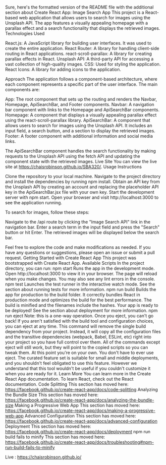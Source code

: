 Sure, here's the formatted version of the README file with the additional section about Create React App:
Image Search App
This project is a React-based web application that allows users to search for images using the Unsplash API. The app features a visually appealing homepage with a parallax effect and a search functionality that displays the retrieved images.
Technologies Used

React.js: A JavaScript library for building user interfaces. It was used to create the entire application.
React Router: A library for handling client-side routing in React applications.
react-scroll-parallax: A library for creating parallax effects in React.
Unsplash API: A third-party API for accessing a vast collection of high-quality images.
CSS: Used for styling the application.
React Icons: A library for adding icons to the application.

Approach
The application follows a component-based architecture, where each component represents a specific part of the user interface. The main components are:

App: The root component that sets up the routing and renders the Navbar, Homepage, ApiSearchBar, and Footer components.
Navbar: A navigation bar component with links to the Homepage and ApiSearchBar components.
Homepage: A component that displays a visually appealing parallax effect using the react-scroll-parallax library.
ApiSearchBar: A component that allows users to search for images using the Unsplash API. It includes an input field, a search button, and a section to display the retrieved images.
Footer: A footer component with additional information and social media links.

The ApiSearchBar component handles the search functionality by making requests to the Unsplash API using the fetch API and updating the component state with the retrieved images.
Live Site
You can view the live site at https://chaisrobinson.github.io/SBA320/.
Usage Instructions

Clone the repository to your local machine.
Navigate to the project directory and install the dependencies by running npm install.
Obtain an API key from the Unsplash API by creating an account and replacing the placeholder API key in the ApiSearchBar.jsx file with your own key.
Start the development server with npm start.
Open your browser and visit http://localhost:3000 to see the application running.

To search for images, follow these steps:

Navigate to the /api route by clicking the "Image Search API" link in the navigation bar.
Enter a search term in the input field and press the "Search" button or hit Enter.
The retrieved images will be displayed below the search bar.

Feel free to explore the code and make modifications as needed. If you have any questions or suggestions, please open an issue or submit a pull request.
Getting Started with Create React App
This project was bootstrapped with Create React App.
Available Scripts
In the project directory, you can run:
npm start
Runs the app in the development mode.
Open http://localhost:3000 to view it in your browser.
The page will reload when you make changes.
You may also see any lint errors in the console.
npm test
Launches the test runner in the interactive watch mode.
See the section about running tests for more information.
npm run build
Builds the app for production to the build folder.
It correctly bundles React in production mode and optimizes the build for the best performance.
The build is minified and the filenames include the hashes.
Your app is ready to be deployed!
See the section about deployment for more information.
npm run eject
Note: this is a one-way operation. Once you eject, you can't go back!
If you aren't satisfied with the build tool and configuration choices, you can eject at any time. This command will remove the single build dependency from your project.
Instead, it will copy all the configuration files and the transitive dependencies (webpack, Babel, ESLint, etc) right into your project so you have full control over them. All of the commands except eject will still work, but they will point to the copied scripts so you can tweak them. At this point you're on your own.
You don't have to ever use eject. The curated feature set is suitable for small and middle deployments, and you shouldn't feel obligated to use this feature. However we understand that this tool wouldn't be useful if you couldn't customize it when you are ready for it.
Learn More
You can learn more in the Create React App documentation.
To learn React, check out the React documentation.
Code Splitting
This section has moved here: https://facebook.github.io/create-react-app/docs/code-splitting
Analyzing the Bundle Size
This section has moved here: https://facebook.github.io/create-react-app/docs/analyzing-the-bundle-size
Making a Progressive Web App
This section has moved here: https://facebook.github.io/create-react-app/docs/making-a-progressive-web-app
Advanced Configuration
This section has moved here: https://facebook.github.io/create-react-app/docs/advanced-configuration
Deployment
This section has moved here: https://facebook.github.io/create-react-app/docs/deployment
npm run build fails to minify
This section has moved here: https://facebook.github.io/create-react-app/docs/troubleshooting#npm-run-build-fails-to-minify

Live : https://chaisrobinson.github.io/
